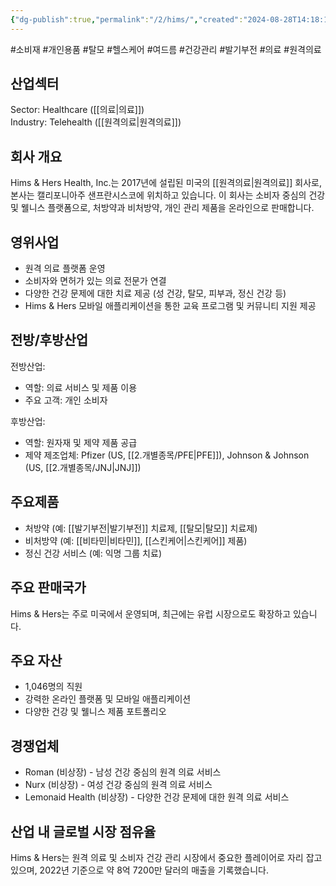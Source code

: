 ```yaml
---
{"dg-publish":true,"permalink":"/2/hims/","created":"2024-08-28T14:18:12.916+09:00","updated":"2025-07-29T21:37:04.728+09:00"}
---
```


#소비재 #개인용품 #탈모 #헬스케어 #여드름 #건강관리 #발기부전 #의료 #원격의료


## 산업섹터

Sector: Healthcare ([[의료\|의료]])  
Industry: Telehealth ([[원격의료\|원격의료]])

## 회사 개요

Hims & Hers Health, Inc.는 2017년에 설립된 미국의 [[원격의료\|원격의료]] 회사로, 본사는 캘리포니아주 샌프란시스코에 위치하고 있습니다. 이 회사는 소비자 중심의 건강 및 웰니스 플랫폼으로, 처방약과 비처방약, 개인 관리 제품을 온라인으로 판매합니다.

## 영위사업

- 원격 의료 플랫폼 운영
- 소비자와 면허가 있는 의료 전문가 연결
- 다양한 건강 문제에 대한 치료 제공 (성 건강, 탈모, 피부과, 정신 건강 등)
- Hims & Hers 모바일 애플리케이션을 통한 교육 프로그램 및 커뮤니티 지원 제공

## 전방/후방산업

전방산업:

- 역할: 의료 서비스 및 제품 이용
- 주요 고객: 개인 소비자

후방산업:

- 역할: 원자재 및 제약 제품 공급
- 제약 제조업체: Pfizer (US, [[2.개별종목/PFE\|PFE]]), Johnson & Johnson (US, [[2.개별종목/JNJ\|JNJ]])

## 주요제품

- 처방약 (예: [[발기부전\|발기부전]] 치료제, [[탈모\|탈모]] 치료제)
- 비처방약 (예: [[비타민\|비타민]], [[스킨케어\|스킨케어]] 제품)
- 정신 건강 서비스 (예: 익명 그룹 치료)

## 주요 판매국가

Hims & Hers는 주로 미국에서 운영되며, 최근에는 유럽 시장으로도 확장하고 있습니다.

## 주요 자산

- 1,046명의 직원
- 강력한 온라인 플랫폼 및 모바일 애플리케이션
- 다양한 건강 및 웰니스 제품 포트폴리오

## 경쟁업체

- Roman (비상장) - 남성 건강 중심의 원격 의료 서비스
- Nurx (비상장) - 여성 건강 중심의 원격 의료 서비스
- Lemonaid Health (비상장) - 다양한 건강 문제에 대한 원격 의료 서비스

## 산업 내 글로벌 시장 점유율

Hims & Hers는 원격 의료 및 소비자 건강 관리 시장에서 중요한 플레이어로 자리 잡고 있으며, 2022년 기준으로 약 8억 7200만 달러의 매출을 기록했습니다.